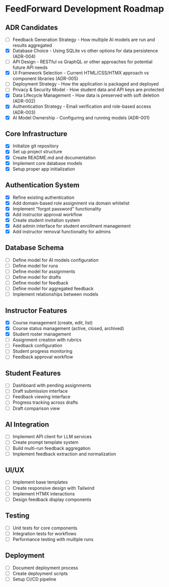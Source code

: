 # FeedForward Development Roadmap

## ADR Candidates
- [ ] Feedback Generation Strategy - How multiple AI models are run and results aggregated
- [x] Database Choice - Using SQLite vs other options for data persistence (ADR-004)
- [ ] API Design - RESTful vs GraphQL or other approaches for potential future API needs
- [x] UI Framework Selection - Current HTML/CSS/HTMX approach vs component libraries (ADR-005)
- [ ] Deployment Strategy - How the application is packaged and deployed
- [ ] Privacy & Security Model - How student data and API keys are protected
- [x] Data Lifecycle Management - How data is preserved with soft deletion (ADR-002)
- [x] Authentication Strategy - Email verification and role-based access (ADR-003)
- [x] AI Model Ownership - Configuring and running models (ADR-001)

## Core Infrastructure
- [x] Initialize git repository
- [x] Set up project structure
- [x] Create README.md and documentation
- [x] Implement core database models
- [x] Setup proper app initialization

## Authentication System
- [x] Refine existing authentication
- [x] Add domain-based role assignment via domain whitelist
- [x] Implement "forgot password" functionality
- [x] Add instructor approval workflow
- [x] Create student invitation system
- [x] Add admin interface for student enrollment management
- [x] Add instructor removal functionality for admins

## Database Schema
- [ ] Define model for AI models configuration
- [ ] Define model for runs
- [ ] Define model for assignments
- [ ] Define model for drafts
- [ ] Define model for feedback
- [ ] Define model for aggregated feedback
- [ ] Implement relationships between models

## Instructor Features
- [x] Course management (create, edit, list)
- [x] Course status management (active, closed, archived)
- [x] Student roster management
- [ ] Assignment creation with rubrics
- [ ] Feedback configuration
- [ ] Student progress monitoring
- [ ] Feedback approval workflow

## Student Features
- [ ] Dashboard with pending assignments
- [ ] Draft submission interface
- [ ] Feedback viewing interface
- [ ] Progress tracking across drafts
- [ ] Draft comparison view

## AI Integration
- [ ] Implement API client for LLM services
- [ ] Create prompt template system
- [ ] Build multi-run feedback aggregation
- [ ] Implement feedback extraction and normalization

## UI/UX
- [ ] Implement base templates
- [ ] Create responsive design with Tailwind
- [ ] Implement HTMX interactions
- [ ] Design feedback display components

## Testing
- [ ] Unit tests for core components
- [ ] Integration tests for workflows
- [ ] Performance testing with multiple runs

## Deployment
- [ ] Document deployment process
- [ ] Create deployment scripts
- [ ] Setup CI/CD pipeline